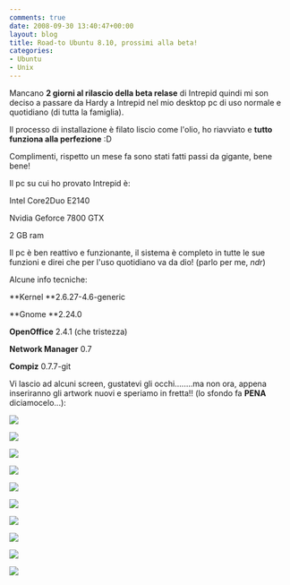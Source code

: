 ```yaml
---
comments: true
date: 2008-09-30 13:40:47+00:00
layout: blog
title: Road-to Ubuntu 8.10, prossimi alla beta!
categories:
- Ubuntu
- Unix
---
```


Mancano **2 giorni al rilascio della beta relase** di Intrepid quindi mi son deciso a passare da Hardy a Intrepid nel mio desktop pc di uso normale e quotidiano (di tutta la famiglia).

Il processo di installazione è filato liscio come l'olio, ho riavviato e **tutto funziona alla perfezione** :D

Complimenti, rispetto un mese fa sono stati fatti passi da gigante, bene bene!

Il pc su cui ho provato Intrepid è:


Intel Core2Duo E2140




Nvidia Geforce 7800 GTX




2 GB ram



Il pc è ben reattivo e funzionante, il sistema è completo in tutte le sue funzioni e direi che per l'uso quotidiano va da dio! (parlo per me, _ndr_)

Alcune info tecniche:


**Kernel **2.6.27-4.6-generic




**Gnome **2.24.0




**OpenOffice** 2.4.1 (che tristezza)




**Network Manager** 0.7




**Compiz** 0.7.7-git



Vi lascio ad alcuni screen, gustatevi gli occhi........ma non ora, appena inseriranno gli artwork nuovi e speriamo in fretta!! (lo sfondo fa **PENA** diciamocelo...):

[![](http://www.allfreeportal.com/imghost/thumbs/103936Schermata-3.png)](http://www.allfreeportal.com/imghost/viewer.php?id=103936Schermata-3.png)

[![](http://www.allfreeportal.com/imghost/thumbs/572410Schermata.png)](http://www.allfreeportal.com/imghost/viewer.php?id=572410Schermata.png)

[![](http://www.allfreeportal.com/imghost/thumbs/873269Schermata-9.png)](http://www.allfreeportal.com/imghost/viewer.php?id=873269Schermata-9.png)

[![](http://www.allfreeportal.com/imghost/thumbs/869226Schermata-1.png)](http://www.allfreeportal.com/imghost/viewer.php?id=869226Schermata-1.png)

[![](http://www.allfreeportal.com/imghost/thumbs/766455Schermata-2.png)](http://www.allfreeportal.com/imghost/viewer.php?id=766455Schermata-2.png)

[![](http://www.allfreeportal.com/imghost/thumbs/528911Schermata-4.png)](http://www.allfreeportal.com/imghost/viewer.php?id=528911Schermata-4.png)

[![](http://www.allfreeportal.com/imghost/thumbs/230286Schermata-6.png)](http://www.allfreeportal.com/imghost/viewer.php?id=230286Schermata-6.png)

[![](http://www.allfreeportal.com/imghost/thumbs/171498Schermata-5.png)](http://www.allfreeportal.com/imghost/viewer.php?id=171498Schermata-5.png)

[![](http://www.allfreeportal.com/imghost/thumbs/190155Schermata-8.png)](http://www.allfreeportal.com/imghost/viewer.php?id=190155Schermata-8.png)

[![](http://www.allfreeportal.com/imghost/thumbs/368168Schermata-7.png)](http://www.allfreeportal.com/imghost/viewer.php?id=368168Schermata-7.png)

